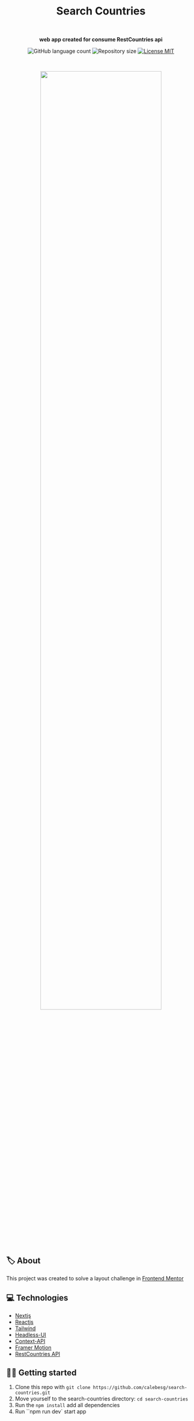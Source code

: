 <h1 align="center">Search Countries</h1>
<br>

<p align="center"><b>web app created for consume RestCountries api</b></p>

<p align="center">
  <img alt="GitHub language count" src="https://img.shields.io/github/languages/count/calebesg/search-countries">
  <img alt="Repository size" src="https://img.shields.io/github/repo-size/calebesg/search-countries">
  <a href="https://opensource.org/licenses/MIT">
    <img src="https://img.shields.io/badge/License-MIT-green.svg" alt="License MIT">
  </a>
</p>
<br>

<p align="center">
  <img src="https://user-images.githubusercontent.com/36782514/176501217-9e237b93-9d73-4ec4-8e51-b77de8f9a8df.png" width="80%">
</p>

## 🏷️ About

This project was created to solve a layout challenge in [Frontend Mentor](https://www.frontendmentor.io/challenges)

## 💻 Technologies

- [Nextjs](https://nextjs.org/)
- [Reactjs](https://reactjs.org/)
- [Tailwind](https://tailwindcss.com/)
- [Headless-UI](https://headlessui.com/react/listbox)
- [Context-API](https://reactjs.org/docs/context.html)
- [Framer Motion](https://www.framer.com/motion/)
- [RestCountries API](https://restcountries.com/)

## 🏃💨 Getting started

1. Clone this repo with `git clone https://github.com/calebesg/search-countries.git`
2. Move yourself to the search-countries directory: `cd search-countries`
3. Run the `npm install` add all dependencies
4. Run ``npm run dev` start app
